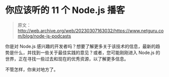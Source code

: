 # 你应该听的 11 个 Node.js 播客

> 原文：<http://web.archive.org/web/20230307163032/https://www.netguru.com/blog/node-js-podcasts>

你是对 Node.js 感兴趣的开发者吗？想要了解更多关于该技术的信息，最新的趋势是什么，并找到一些关于最佳实践的意见？或者，您可能刚刚进入 Node.js 的世界，正在寻找一些过去和现在的优秀资源，以了解更多信息。

不管怎样，你来对地方了。
